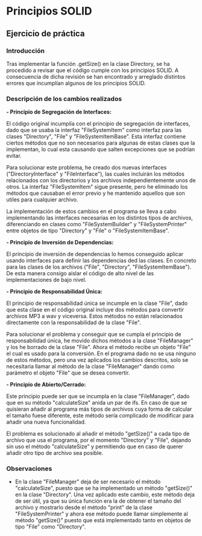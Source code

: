 # Principios SOLID
## Ejercicio de práctica

### Introducción

Tras implementar la función .getSize() en la clase Directory, se ha procedido a revisar que el código cumple con los principios SOLID. A consecuencia de dicha revisión se han encontrado y arreglado distintos errores que incumplían algunos de los principios SOLID.

### Descripción de los cambios realizados

**- Principio de Segregación de Interfaces:**

El código original incumplía con el principio de segregación de interfaces, dado que se usaba la interfaz "FileSystemItem" como interfaz para las clases "Directory", "File" y "FileSystemItemBase". Esta interfaz contiene ciertos métodos que no son necesarios para algunas de estas clases que la implementan, lo cual esta causando que salten excepciones que se podrían evitar.

Para solucionar este problema, he creado dos nuevas interfaces ("DirectoryInterface" y "FileInterface"), las cuales incluirán los métodos relacionados con los directorios y los archivos independientemente unos de otros. La interfaz "FileSystemItem" sigue presente, pero he eliminado los métodos que causaban el error previo y he mantenido aquellos que son utiles para cualquier archivo.

La implementación de estos cambios en el programa se lleva a cabo implementando las interfaces necesarias en los distintos tipos de archivos, diferenciando en clases como "FileSystemBuilder" y "FileSystemPrinter" entre objetos de tipo "Directory" y "File" o "FileSystemItemBase".

**- Principio de Inversión de Dependencias:**
    
El principio de inversión de dependencias lo hemos conseguido aplicar usando interfaces para definir las dependencias ded las clases. En concreto para las clases de los archivos ("File", "Directory", "FileSystemItemBase"). De esta manera consigo aislar el código de alto nivel de las implementaciones de bajo nivel.

**- Principio de Responsabilidad Única:**
    
El principio de responsabilidad única se incumple en la clase "File", dado que esta clase en el código original incluye dos métodos para convertir archivos MP3 a wav y viceversa. Estos métodos no están relacionados directamente con la responsabilidad de la clase "File".

Para solucionar el problema y conseguir que se cumpla el principio de responsabilidad única, he movido dichos métodos a la clase "FileManager" y los he borrado de la clase "File". Ahora el método recibe un objeto "File" el cual es usado para la conversión. En el programa dado no se usa ninguno de estos métodos, pero una vez aplicados los cambios descritos, solo se necesitaria llamar al método de la clase "FileManager" dando como parámetro el objeto "File" que se desea convertir.

**- Principio de Abierto/Cerrado:**
    
Este principio puede ser que se incumpla en la clase "FileManager", dado que en su método "calculateSize" anida un par de ifs. En caso de que se quisieran añadir al programa más tipos de archivos cuya forma de calcular el tamaño fuese diferente, este método sería complicado de modificar para añadir una nueva funcionalidad.

El problema es solucionado al añadir el método "getSize()" a cada tipo de archivo que usa el programa, por el momento "Directory" y "File", dejando sin uso el método "calculateSize" y permitiendo que en caso de querer añadir otro tipo de archivo sea posible.

### Observaciones
- En la clase "FileManager" deja de ser necesario el método "calculateSize", puesto que se ha implementado un método "getSize()" en la clase "Directory". Una vez aplicado este cambio, este método deja de ser útil, ya que su única función era la de obtener el tamaño del archivo y mostrarlo desde el método "print" de la clase "FileSystemPrinter" y ahora ese método puede llamar simplemente al método "getSize()" puesto que está implementado tanto en objetos de tipo "File" como "Directory".